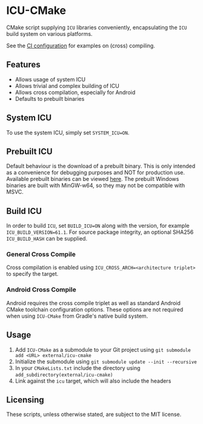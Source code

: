 # ICU-CMake
CMake script supplying `ICU` libraries conveniently, encapsulating the
`ICU` build system on various platforms.

See the [CI configuration](.gitlab-ci.yml) for examples on (cross) compiling.

## Features
* Allows usage of system ICU
* Allows trivial and complex building of ICU
* Allows cross compilation, especially for Android
* Defaults to prebuilt binaries

## System ICU
To use the system ICU, simply set `SYSTEM_ICU=ON`.

## Prebuilt ICU
Default behaviour is the download of a prebuilt binary. This is only intended
as a convenience for debugging purposes and NOT for production use. 
Available prebuilt binaries can be viewed [here](https://builds.viaduck.org/prebuilts/icu/).
The prebuilt Windows binaries are built with MinGW-w64, so they may not be compatible with MSVC.

## Build ICU
In order to build `ICU`, set `BUILD_ICU=ON` along with the version, for example `ICU_BUILD_VERSION=61.1`. 
For source package integrity, an optional SHA256 `ICU_BUILD_HASH` can be supplied.

### General Cross Compile
Cross compilation is enabled using `ICU_CROSS_ARCH=<architecture triplet>` to specify the target.

### Android Cross Compile
Android requires the cross compile triplet as well as standard Android CMake toolchain configuration options.
These options are not required when using `ICU-CMake` from Gradle's native build system. 

## Usage
1. Add `ICU-CMake` as a submodule to your Git project using `git submodule 
add <URL> external/icu-cmake`
2. Initialize the submodule using `git submodule update --init --recursive`
3. In your `CMakeLists.txt` include the directory using 
`add_subdirectory(external/icu-cmake)`
4. Link against the `icu` target, which will also include the headers

## Licensing
These scripts, unless otherwise stated, are subject to the MIT license.
